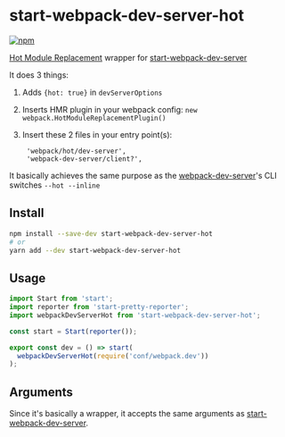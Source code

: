 # start-webpack-dev-server-hot

[![npm](https://img.shields.io/npm/v/start-webpack-dev-server-hot.svg?style=flat-square)](https://www.npmjs.com/package/start-webpack-dev-server-hot)

[Hot Module Replacement] wrapper for [start-webpack-dev-server]


It does 3 things:

1. Adds `{hot: true}` in `devServerOptions`
2. Inserts HMR plugin in your webpack config: `new webpack.HotModuleReplacementPlugin()`
3. Insert these 2 files in your entry point(s):

        'webpack/hot/dev-server',
        'webpack-dev-server/client?',

It basically achieves the same purpose as the [webpack-dev-server]'s CLI switches `--hot --inline`

## Install

```sh
npm install --save-dev start-webpack-dev-server-hot
# or
yarn add --dev start-webpack-dev-server-hot
```

## Usage

```js
import Start from 'start';
import reporter from 'start-pretty-reporter';
import webpackDevServerHot from 'start-webpack-dev-server-hot';

const start = Start(reporter());

export const dev = () => start(
  webpackDevServerHot(require('conf/webpack.dev'))
);
```

## Arguments

Since it's basically a wrapper, it accepts the same arguments as [start-webpack-dev-server].

[Hot Module Replacement]: https://webpack.github.io/docs/hot-module-replacement-with-webpack.html
[start-webpack-dev-server]: https://github.com/start-runner/webpack-dev-server
[webpack-dev-server]: https://webpack.github.io/docs/webpack-dev-server.html
